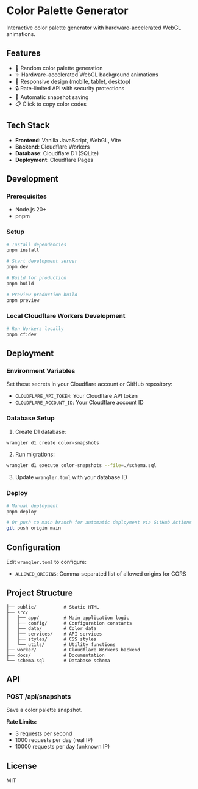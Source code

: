 # Color Palette Generator

Interactive color palette generator with hardware-accelerated WebGL animations.

## Features

- 🎨 Random color palette generation
- ✨ Hardware-accelerated WebGL background animations
- 📱 Responsive design (mobile, tablet, desktop)
- 🔒 Rate-limited API with security protections
- 💾 Automatic snapshot saving
- 📋 Click to copy color codes

## Tech Stack

- **Frontend**: Vanilla JavaScript, WebGL, Vite
- **Backend**: Cloudflare Workers
- **Database**: Cloudflare D1 (SQLite)
- **Deployment**: Cloudflare Pages

## Development

### Prerequisites

- Node.js 20+
- pnpm

### Setup

```bash
# Install dependencies
pnpm install

# Start development server
pnpm dev

# Build for production
pnpm build

# Preview production build
pnpm preview
```

### Local Cloudflare Workers Development

```bash
# Run Workers locally
pnpm cf:dev
```

## Deployment

### Environment Variables

Set these secrets in your Cloudflare account or GitHub repository:

- `CLOUDFLARE_API_TOKEN`: Your Cloudflare API token
- `CLOUDFLARE_ACCOUNT_ID`: Your Cloudflare account ID

### Database Setup

1. Create D1 database:
```bash
wrangler d1 create color-snapshots
```

2. Run migrations:
```bash
wrangler d1 execute color-snapshots --file=./schema.sql
```

3. Update `wrangler.toml` with your database ID

### Deploy

```bash
# Manual deployment
pnpm deploy

# Or push to main branch for automatic deployment via GitHub Actions
git push origin main
```

## Configuration

Edit `wrangler.toml` to configure:

- `ALLOWED_ORIGINS`: Comma-separated list of allowed origins for CORS

## Project Structure

```
├── public/          # Static HTML
├── src/
│   ├── app/         # Main application logic
│   ├── config/      # Configuration constants
│   ├── data/        # Color data
│   ├── services/    # API services
│   ├── styles/      # CSS styles
│   └── utils/       # Utility functions
├── worker/          # Cloudflare Workers backend
├── docs/            # Documentation
└── schema.sql       # Database schema
```

## API

### POST /api/snapshots

Save a color palette snapshot.

**Rate Limits:**
- 3 requests per second
- 1000 requests per day (real IP)
- 10000 requests per day (unknown IP)

## License

MIT

